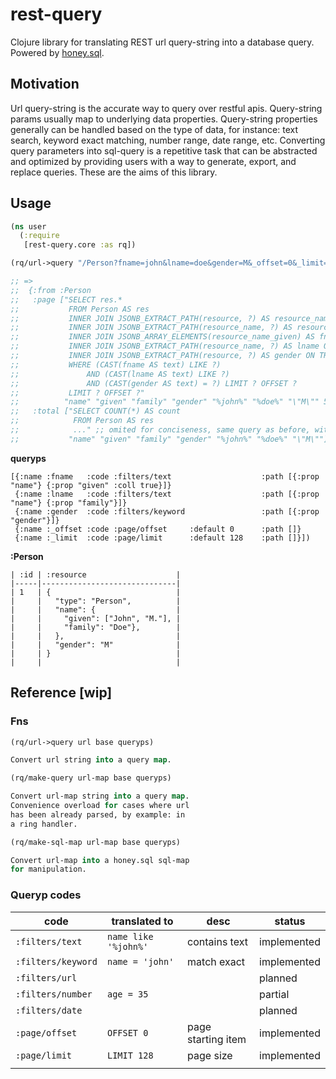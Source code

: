 # rest-query

Clojure library for translating REST url query-string into a database query. Powered by [honey.sql](https://github.com/seancorfield/honeysql).

## Motivation

Url query-string is the accurate way to query over restful apis. Query-string params usually map to underlying data properties. Query-string properties generally can be handled based on the type of data, for instance: text search, keyword exact matching, number range, date range, etc. Converting query parameters into sql-query is a repetitive task that can be abstracted and optimized by providing users with a way to generate, export, and replace queries. These are the aims of this library.

## Usage

```clj
(ns user
  (:require
   [rest-query.core :as rq])

(rq/url->query "/Person?fname=john&lname=doe&gender=M&_offset=0&_limit=5" :resource queryps)

;; =>
;;  {:from :Person
;;   :page ["SELECT res.* 
;;           FROM Person AS res 
;;           INNER JOIN JSONB_EXTRACT_PATH(resource, ?) AS resource_name ON TRUE 
;;           INNER JOIN JSONB_EXTRACT_PATH(resource_name, ?) AS resource_name_given ON TRUE 
;;           INNER JOIN JSONB_ARRAY_ELEMENTS(resource_name_given) AS fname ON TRUE 
;;           INNER JOIN JSONB_EXTRACT_PATH(resource_name, ?) AS lname ON TRUE 
;;           INNER JOIN JSONB_EXTRACT_PATH(resource, ?) AS gender ON TRUE 
;;           WHERE (CAST(fname AS text) LIKE ?) 
;;               AND (CAST(lname AS text) LIKE ?) 
;;               AND (CAST(gender AS text) = ?) LIMIT ? OFFSET ? 
;;           LIMIT ? OFFSET ?"
;;          "name" "given" "family" "gender" "%john%" "%doe%" "\"M\"" 5 0]
;;   :total ["SELECT COUNT(*) AS count 
;;            FROM Person AS res 
;;            ..." ;; omited for conciseness, same query as before, without paging
;;           "name" "given" "family" "gender" "%john%" "%doe%" "\"M\""]}
```

**queryps**

``` edn
[{:name :fname   :code :filters/text                    :path [{:prop "name"} {:prop "given" :coll true}]}
 {:name :lname   :code :filters/text                    :path [{:prop "name"} {:prop "family"}]}
 {:name :gender  :code :filters/keyword                 :path [{:prop "gender"}]}
 {:name :_offset :code :page/offset     :default 0      :path []}
 {:name :_limit  :code :page/limit      :default 128    :path []}])
```

**:Person**

```
| :id | :resource                    |
|-----|------------------------------|
| 1   | {                            |
|     |   "type": "Person",          |
|     |   "name": {                  |
|     |     "given": ["John", "M."], |
|     |     "family": "Doe"},        |
|     |   },                         |
|     |   "gender": "M"              |
|     | }                            |
|     |                              |
```

## Reference [wip]

### Fns

``` clojure
(rq/url->query url base queryps)

Convert url string into a query map.
```

``` clojure
(rq/make-query url-map base queryps)

Convert url-map string into a query map. 
Convenience overload for cases where url 
has been already parsed, by example: in 
a ring handler.
```

``` clojure
(rq/make-sql-map url-map base queryps)

Convert url-map into a honey.sql sql-map 
for manipulation.
```

### Queryp codes

| code               | translated to        | desc               | status      |
|--------------------|----------------------|--------------------|-------------|
| `:filters/text`    | `name like '%john%'` | contains text      | implemented |
| `:filters/keyword` | `name = 'john'`      | match exact        | implemented |
| `:filters/url`     |                      |                    | planned     |
| `:filters/number`  | `age = 35`           |                    | partial     |
| `:filters/date`    |                      |                    | planned     |
| `:page/offset`     | `OFFSET 0`           | page starting item | implemented |
| `:page/limit`      | `LIMIT 128`          | page size          | implemented |
|                    |                      |                    |             |
